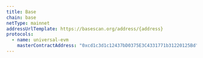 ```yaml
---
title: Base
chain: base
netType: mainnet
addressUrlTemplate: https://basescan.org/address/{address}
protocols:
  - name: universal-evm
    masterContractAddress: "0xcd1c3d1c12437bD0375E3C4331771b31220125Bd"
---
```

